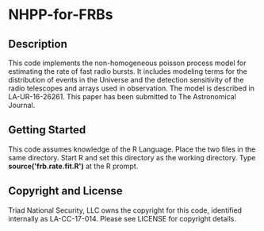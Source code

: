 # NHPP-for-FRBs

## Description

This code implements the non-homogeneous poisson process model for estimating the rate of fast radio bursts. It includes modeling terms for the distribution of events in the Universe and the detection sensitivity of the radio telescopes and arrays used in observation. The model is described in LA-UR-16-26261. This paper has been submitted to The Astronomical Journal.

## Getting Started
This code assumes knowledge of the R Language. Place the two files in the same directory. Start R and set this directory as the working directory. Type **source('frb.rate.fit.R')** at the R prompt.

## Copyright and License

Triad National Security, LLC owns the copyright for this code, identified internally as LA-CC-17-014. Please see LICENSE for copyright details.
